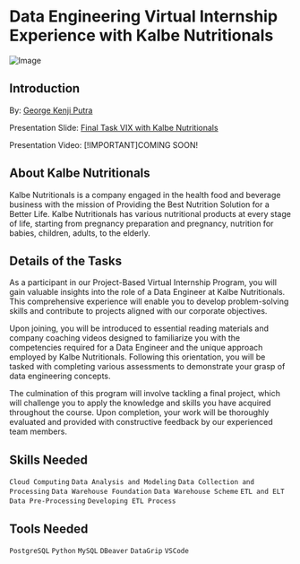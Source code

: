 # Data Engineering Virtual Internship Experience with Kalbe Nutritionals

![Image](https://assets.pikiran-rakyat.com/crop/0x0:0x0/750x500/photo/2021/09/12/1992975802.png)

## Introduction

By: [George Kenji Putra](https://www.linkedin.com/in/georgekenjiputra/)

Presentation Slide: [Final Task VIX with Kalbe Nutritionals](https://www.canva.com/design/DAFrgeCkybk/zICIK9gUGrqCqm1qzPnTBg/view?utm_content=DAFrgeCkybk&utm_campaign=designshare&utm_medium=link&utm_source=publishsharelink)

Presentation Video: [!IMPORTANT]COMING SOON!

## About Kalbe Nutritionals

Kalbe Nutritionals is a company engaged in the health food and beverage business with the mission of Providing the Best Nutrition Solution for a Better Life. Kalbe Nutritionals has various nutritional products at every stage of life, starting from pregnancy preparation and pregnancy, nutrition for babies, children, adults, to the elderly.

## Details of the Tasks

As a participant in our Project-Based Virtual Internship Program, you will gain valuable insights into the role of a Data Engineer at Kalbe Nutritionals. This comprehensive experience will enable you to develop problem-solving skills and contribute to projects aligned with our corporate objectives.

Upon joining, you will be introduced to essential reading materials and company coaching videos designed to familiarize you with the competencies required for a Data Engineer and the unique approach employed by Kalbe Nutritionals. Following this orientation, you will be tasked with completing various assessments to demonstrate your grasp of data engineering concepts.

The culmination of this program will involve tackling a final project, which will challenge you to apply the knowledge and skills you have acquired throughout the course. Upon completion, your work will be thoroughly evaluated and provided with constructive feedback by our experienced team members.

## Skills Needed

`Cloud Computing` `Data Analysis and Modeling` `Data Collection and Processing` `Data Warehouse Foundation` `Data Warehouse Scheme` `ETL and ELT` `Data Pre-Processing` `Developing ETL Process`

## Tools Needed

`PostgreSQL` `Python` `MySQL` `DBeaver` `DataGrip` `VSCode`

